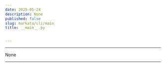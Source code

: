 ```yaml
---
date: 2025-05-24
description: None
published: false
slug: markata/cli/main
title: __main__.py


---
```


---

None

---